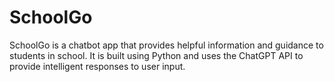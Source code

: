 # SchoolGo
SchoolGo is a chatbot app that provides helpful information and guidance to students in school. It is built using Python and uses the ChatGPT API to provide intelligent responses to user input.
